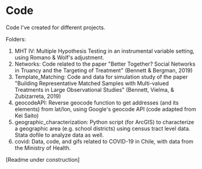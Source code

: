 # Code

Code I've created for different projects.

Folders:
1) MHT IV: Multiple Hypothesis Testing in an instrumental variable setting, using Romano & Wolf's adjustment.
2) Networks: Code related to the paper "Better Together? Social Networks in Truancy and the Targeting of
Treatment" (Bennett & Bergman, 2019)
3) Template_Matching: Code and data for simulation study of the paper "Building Representative Matched Samples with Multi-valued Treatments in Large Observational Studies" (Bennett, Vielma, & Zubizarreta, 2019)
4) geocodeAPI: Reverse geocode function to get addresses (and its elements) from lat/lon, using Google's geocode API (code adapted from Kei Saito)
5) geographic_characterization: Python script (for ArcGIS) to characterize a geographic area (e.g. school districts) using census tract level data. Stata dofile to analyze data as well.
6) covid: Data, code, and gifs related to COVID-19 in Chile, with data from the Ministry of Health.

[Readme under construction]
